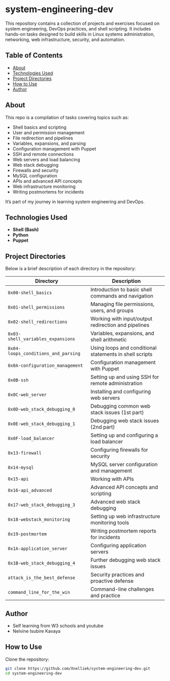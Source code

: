 # system-engineering-dev

This repository contains a collection of projects and exercises focused on system engineering, DevOps practices, and shell scripting. It includes hands-on tasks designed to build skills in Linux systems administration, networking, web infrastructure, security, and automation.

## Table of Contents

- [About](#about)
- [Technologies Used](#technologies-used)
- [Project Directories](#project-directories)
- [How to Use](#how-to-use)
- [Author](#author)

## About

This repo is a compilation of tasks covering topics such as:

- Shell basics and scripting
- User and permission management
- File redirection and pipelines
- Variables, expansions, and parsing
- Configuration management with Puppet
- SSH and remote connections
- Web servers and load balancing
- Web stack debugging
- Firewalls and security
- MySQL configuration
- APIs and advanced API concepts
- Web infrastructure monitoring
- Writing postmortems for incidents

It’s part of my journey in learning system engineering and DevOps.

## Technologies Used

- **Shell (Bash)**
- **Python**
- **Puppet**

## Project Directories

Below is a brief description of each directory in the repository:

| Directory | Description |
|-----------|-------------|
| `0x00-shell_basics` | Introduction to basic shell commands and navigation |
| `0x01-shell_permissions` | Managing file permissions, users, and groups |
| `0x02-shell_redirections` | Working with input/output redirection and pipelines |
| `0x03-shell_variables_expansions` | Variables, expansions, and shell arithmetic |
| `0x04-loops_conditions_and_parsing` | Using loops and conditional statements in shell scripts |
| `0x0A-configuration_management` | Configuration management with Puppet |
| `0x0B-ssh` | Setting up and using SSH for remote administration |
| `0x0C-web_server` | Installing and configuring web servers |
| `0x0D-web_stack_debugging_0` | Debugging common web stack issues (1st part) |
| `0x0E-web_stack_debugging_1` | Debugging web stack issues (2nd part) |
| `0x0F-load_balancer` | Setting up and configuring a load balancer |
| `0x13-firewall` | Configuring firewalls for security |
| `0x14-mysql` | MySQL server configuration and management |
| `0x15-api` | Working with APIs |
| `0x16-api_advanced` | Advanced API concepts and scripting |
| `0x17-web_stack_debugging_3` | Advanced web stack debugging |
| `0x18-webstack_monitoring` | Setting up web infrastructure monitoring tools |
| `0x19-postmortem` | Writing postmortem reports for incidents |
| `0x1A-application_server` | Configuring application servers |
| `0x1B-web_stack_debugging_4` | Further debugging web stack issues |
| `attack_is_the_best_defense` | Security practices and proactive defense |
| `command_line_for_the_win` | Command-line challenges and practice |
## Author
- Self learning from W3 schools and youtube 
- Nelvine Isubire Kavaya
## How to Use

Clone the repository:

```bash
git clone https://github.com/Xnelliek/system-engineering-dev.git
cd system-engineering-dev


